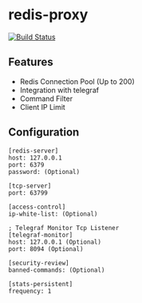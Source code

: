 # redis-proxy
[![Build Status](https://travis-ci.org/luoxiaojun1992/redis-proxy.svg?branch=master)](https://travis-ci.org/luoxiaojun1992/redis-proxy)

## Features
+ Redis Connection Pool (Up to 200)
+ Integration with telegraf
+ Command Filter
+ Client IP Limit

## Configuration
```
[redis-server]
host: 127.0.0.1 
port: 6379
password: (Optional)

[tcp-server]
port: 63799

[access-control]
ip-white-list: (Optional)

; Telegraf Monitor Tcp Listener
[telegraf-monitor]
host: 127.0.0.1 (Optional)
port: 8094 (Optional)

[security-review]
banned-commands: (Optional)

[stats-persistent]
frequency: 1
```

